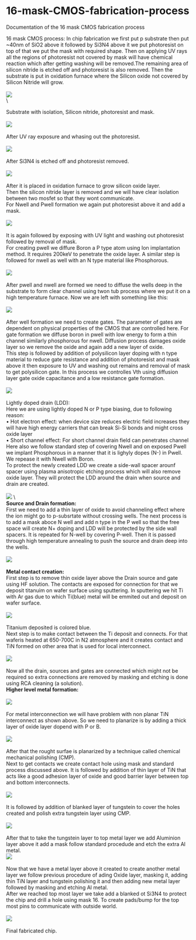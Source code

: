 # 16-mask-CMOS-fabrication-process
Documentation of the 16 mask CMOS fabrication process

16 mask CMOS process:
In chip fabrication we first put p substrate then put ~40nm of SiO2 above it followed by Si3N4 above it we put photoresist on top of that we put the mask with required shape. Then on applying UV rays all the regions of photoresist not covered by mask will have chemical reaction which after getting washing will be removed.The remaining area of silicon nitride is etched off and photoresist is also removed. Then the substrate is put in oxidation furnace where the Silicon oxide not covered by Silicon Nitride will grow. \
\
![](Images/D3_1.png) \
\

Substrate with isolation, Silicon nitride, photoresist and mask. \
\
![](Images/D3_2.png) \
\
After UV ray exposure and whasing out the photoresist. \
\
![](Images/D3_3.png) \
\
After Si3N4 is etched off and photoresist removed. \
\
![](Images/D3_4.png) \
\
After it is placed in oxidation furnace to grow silicon oxide layer. \
Then the silicon nitride layer is removed and we will have clear isolation between two mosfet so that they wont communicate. \
For Nwell and Pwell formation we again put photoresist above it and add a mask. \
\
![](Images/D3_5.png) \
\
It is again followed by exposing with UV light and washing out photoresist followed by removal of mask. \
For creating pwell we diffure Boron a P type atom using Ion implantation method. It requires 200keV to penetrate the oxide layer. A similar step is followed for nwell as well with an N type material like Phosphorous. \
\
![](Images/D3_6.png) \
\
After pwell and nwell are formed we need to diffuse the wells deep in the substrate to form clear channel using twon tub process where we put it on a high temperature furnace. Now we are left with something like this: \
\
![](Images/D3_7.png) \
\
After well formation we need to create gates. The parameter of gates are dependent on physical properties of the CMOS that are controlled here. For gate formation we diffuse boron in pwell with low energy to form a thin channel similarly phosphorous for nwell. Diffusion process damages oxide layer so we remove the oxide and again add a new layer of oxide. \
This step is followed by addition of polysilicon layer doping with n type material to reduce gate resistance and addition of photoresist and mask above it then exposure to UV and washing out remains and removal of mask to get polysilicon gate. In this process we controlles Vth using diffusion layer gate oxide capacitance and a low resistance gate formation. \
\
![](Images/D3_8.png) \
\
Lightly doped drain (LDD): \
Here we are using lightly doped N or P type biasing, due to following reason: \
•	Hot electron effect: when device size reduces electric field increases they will have high energy carriers that can break Si-Si bonds and might cross oxide layer \
•	Short channel effect: For short channel drain field can penetrates channel \
Here also we follow standard step of covering Nwell and on exposed Pwell we implant Phosphorous in a manner that it is lighyly dopes (N-) in Pwell. We repease it with Nwell with Boron. \
To protect the newly created LDD we create a side-wall spacer arounf spacer using plasma anisotropic etching process which will also remove oxide layer. They will protect the LDD around the drain when source and drain are created. \
\
![](Images/D3_9.png) \ 
\
**Source and Drain formation:** \
First we need to add a thin layer of oxide to avoid channeling effect where the ion might go to p-subsrtate without crossing wells. The next process is to add a mask aboce N well and add n type in the P well so that the free space will create N+ doping and LDD will be protected by the side wall spacers. It is repeated for N-well by covering P-well. Then it is passed through high temperature annealing to push the source and drain deep into the wells. \
\
![](Images/D3_10.png) \
\
**Metal contact creation:** \
First step is to remove thin oxide layer above the Drain source and gate using HF solution. The contacts are exposed for connection for that we deposit titanuim on wafer surface using sputtering. In sputtering we hit Ti with Ar gas due to which Ti(blue) metal will be emmited out and deposit on wafer surface. \
\
![](Images/D3_11.png) \
\
Titanium deposited is colored blue. \
Next step is to make contact between the Ti deposit and connects. For that waferis heated at 650-700C in N2 atmosphere and it creates contact and TiN formed on other area that is used for local interconnect. \
\
![](Images/D3_12.png) \
\
Now all the drain, sources and gates are connected which might not be required so extra connections are removed by masking and etching is done using RCA cleaning (a solution). \
**Higher level metal formation:** \
\
![](Images/D3_13.png) \
\
For metal interconnection we will have problem with non planar TiN interconnect as shown above. So we need to planarize is by adding a thick layer of oxide layer dopend with P or B. \
\
![](Images/D3_14.png) \
\
After that the rought surfae is planarized by a technique called chemical mechanical polishing (CMP). \
Next to get contacts we create contact hole using mask and standard process discussed above. It is followed by addition of thin layer of TiN that acts like a good adhesion layer of oxide and good barrier layer between top and bottom interconnects. \
\
![](Images/D3_15.png) \
\
It is followed by addition of blanked layer of tungstein to cover the holes created and polish extra tungstein layer using CMP. \
\
![](Images/D3_16.png) \
\
After that to take the tungstein layer to top metal layer we add Aluminion layer above it add a mask follow standard procedude and etch the extra Al metal. 
\
![](Images/D3_17.png) \
\
Now that we have a metal layer above it created to create another metal layer we follow previous procedure of ading Oxide layer, masking it, adding thin TiN layer and tungstein polishing it and then adding new metal layer followed by masking and etching Al metal. \
After we reached top most layer we take add a blanked ot Si3N4 to protect the chip and drill a hole using mask 16. To create pads/bump for the top most pins to communicate with outside world. \
\
![](Images/D3_18.png) \
\
Final fabricated chip.
